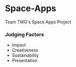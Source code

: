 Space-Apps
==========

Team TWG's Space Apps Project


### Judging Factors

- Impact
- Creativeness
- Sustainability
- Presentation